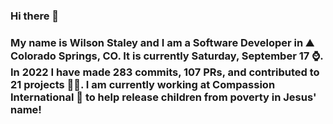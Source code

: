 ### Hi there 👋

### My name is Wilson Staley and I am a Software Developer in ⛰ Colorado Springs, CO.  It is currently Saturday, September 17 ⌚. In 2022 I have made 283 commits, 107 PRs, and contributed to 21 projects 👨‍💻. I am currently working at Compassion International 🏢 to help release children from poverty in Jesus' name!